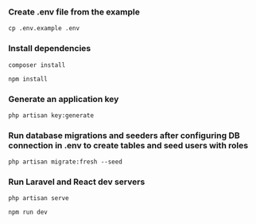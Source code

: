### Create .env file from the example
```
cp .env.example .env
```

### Install dependencies
```
composer install
```
```
npm install
```

### Generate an application key
```
php artisan key:generate
```

### Run database migrations and seeders after configuring DB connection in .env to create tables and seed users with roles
```
php artisan migrate:fresh --seed
```

### Run Laravel and React dev servers
```
php artisan serve
```
```
npm run dev
```
